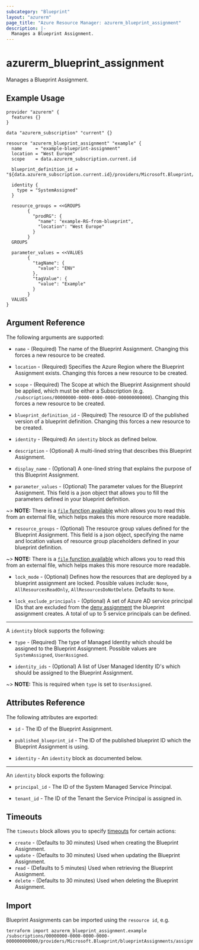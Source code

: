 ```yaml
---
subcategory: "Blueprint"
layout: "azurerm"
page_title: "Azure Resource Manager: azurerm_blueprint_assignment"
description: |-
  Manages a Blueprint Assignment.
---
```


# azurerm_blueprint_assignment

Manages a Blueprint Assignment.

## Example Usage

```hcl
provider "azurerm" {
  features {}
}

data "azurerm_subscription" "current" {}

resource "azurerm_blueprint_assignment" "example" {
  name     = "example-blueprint-assignment"
  location = "West Europe"
  scope    = data.azurerm_subscription.current.id

  blueprint_definition_id = "${data.azurerm_subscription.current.id}/providers/Microsoft.Blueprint/blueprints/MyBlueprint"

  identity {
    type = "SystemAssigned"
  }

  resource_groups = <<GROUPS
        {
          "prodRG": {
            "name": "example-RG-from-blueprint",
            "location": "West Europe"
          }
        }
  GROUPS

  parameter_values = <<VALUES
        {
          "tagName": {
            "value": "ENV"
          },
          "tagValue": {
            "value": "Example"
          }
        }
  VALUES
}
```

## Argument Reference

The following arguments are supported:

* `name` - (Required) The name of the Blueprint Assignment. Changing this forces a new resource to be created.

* `location` - (Required) Specifies the Azure Region where the Blueprint Assignment exists. Changing this forces a new resource to be created.

* `scope` - (Required) The Scope at which the Blueprint Assignment should be applied, which must be either a Subscription (e.g. `/subscriptions/00000000-0000-0000-0000-000000000000`). Changing this forces a new resource to be created.

* `blueprint_definition_id` - (Required) The resource ID of the published version of a blueprint definition. Changing this forces a new resource to be created.

* `identity` - (Required) An `identity` block as defined below.

* `description` - (Optional) A multi-lined string that describes this Blueprint Assignment.

* `display_name` - (Optional) A one-lined string that explains the purpose of this Blueprint Assignment.

* `parameter_values` - (Optional) The parameter values for the Blueprint Assignment. This field is a json object that allows you to fill the parameters defined in your blueprint definition.

~> **NOTE:** There is a [`file` function available](https://www.terraform.io/docs/configuration/functions/file.html) which allows you to read this from an external file, which helps makes this more resource more readable.

* `resource_groups` - (Optional) The resource group values defined for the Blueprint Assignment. This field is a json object, specifying the name and location values of resource group placeholders defined in your blueprint definition.

~> **NOTE:** There is a [`file` function available](https://www.terraform.io/docs/configuration/functions/file.html) which allows you to read this from an external file, which helps makes this more resource more readable.

* `lock_mode` - (Optional) Defines how the resources that are deployed by a blueprint assignment are locked. Possible values include: `None`, `AllResourcesReadOnly`, `AllResourcesDoNotDelete`. Defaults to `None`.

* `lock_exclude_principals` - (Optional) A set of Azure AD service principal IDs that are excluded from the [deny assignment](https://docs.microsoft.com/en-us/azure/role-based-access-control/deny-assignments) the blueprint assignment creates. A total of up to 5 service principals can be defined.

---

A `identity` block supports the following:

* `type` - (Required) The type of Managed Identity which should be assigned to the Blueprint Assignment. Possible values are `SystemAssigned`, `UserAssigned`.

* `identity_ids` - (Optional) A list of User Managed Identity ID's which should be assigned to the Blueprint Assignment.

~> **NOTE:** This is required when `type` is set to `UserAssigned`.

## Attributes Reference

The following attributes are exported:

* `id` - The ID of the Blueprint Assignment.

* `published_blueprint_id` - The ID of the published blueprint ID which the Blueprint Assignment is using.

* `identity` - An `identity` block as documented below.

---

An `identity` block exports the following:

* `principal_id` - The ID of the System Managed Service Principal.

* `tenant_id` - The ID of the Tenant the Service Principal is assigned in.

## Timeouts

The `timeouts` block allows you to specify [timeouts](https://www.terraform.io/docs/configuration/resources.html#timeouts) for certain actions:

* `create` - (Defaults to 30 minutes) Used when creating the Blueprint Assignment.
* `update` - (Defaults to 30 minutes) Used when updating the Blueprint Assignment.
* `read` - (Defaults to 5 minutes) Used when retrieving the Blueprint Assignment.
* `delete` - (Defaults to 30 minutes) Used when deleting the Blueprint Assignment.

## Import

Blueprint Assignments can be imported using the `resource id`, e.g.

```shell
terraform import azurerm_blueprint_assignment.example /subscriptions/00000000-0000-0000-0000-000000000000/providers/Microsoft.Blueprint/blueprintAssignments/assignment1
```
